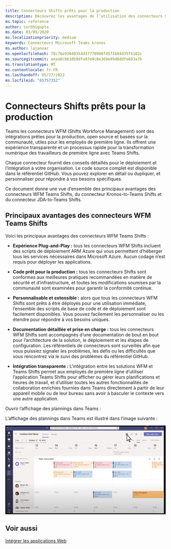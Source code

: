 ```yaml
---
title: Connecteurs Shifts prêts pour la production
description: Découvrez les avantages de l’utilisation des connecteurs Shifts de gestion du personnel pour Teams, tels que le connecteur Kronos-to-Teams Shifts et le connecteur JDA-to-Teams Shifts
ms.topic: reference
author: surbhigupta
ms.date: 03/09/2020
ms.localizationpriority: medium
keywords: Connecteurs Microsoft Teams kronos
ms.author: lajanuar
ms.openlocfilehash: 78c76e93040354d37770988f45f1b94d35f6102c
ms.sourcegitcommit: eeaa8cbb10b9dfa97e9c8e169e9940ddfe683a7b
ms.translationtype: MT
ms.contentlocale: fr-FR
ms.lasthandoff: 05/27/2022
ms.locfileid: "65757352"
---
```

# <a name="production-ready-shifts-connectors"></a>Connecteurs Shifts prêts pour la production  

Teams les connecteurs WFM (Shifts Workforce Management) sont des intégrations prêtes pour la production, open source et basées sur la communauté, utiles pour les employés de première ligne. Ils offrent une expérience transparente et un processus rapide pour la transformation numérique des travailleurs de première ligne avec Teams Shifts.

Chaque connecteur fournit des conseils détaillés pour le déploiement et l’intégration à votre organisation. Le code source complet est disponible dans le référentiel GitHub. Vous pouvez explorer en détail ou dupliquer, et personnaliser pour répondre à vos besoins spécifiques.

Ce document donne une vue d’ensemble des principaux avantages des connecteurs WFM Teams Shifts, du connecteur Kronos-to-Teams Shifts et du connecteur JDA-to-Teams Shifts.

## <a name="key-benefits-of-teams-shifts-wfm-connectors"></a>Principaux avantages des connecteurs WFM Teams Shifts

Voici les principaux avantages des connecteurs WFM Teams Shifts :

* **Expérience Plug-and-Play :** tous les connecteurs WFM Shifts incluent des scripts de déploiement ARM Azure qui vous permettent d’héberger tous les services nécessaires dans Microsoft Azure. Aucun codage n’est requis pour déployer les applications.

* **Code prêt pour la production :** tous les connecteurs Shifts sont conformes aux meilleures pratiques recommandées en matière de sécurité et d’infrastructure, et toutes les modifications soumises par la communauté sont examinées pour garantir la conformité continue.

* **Personnalisable et extensible :** alors que tous les connecteurs WFM Shifts sont prêts à être déployés pour une utilisation immédiate, l’ensemble des scripts de base de code et de déploiement sont facilement disponibles. Vous pouvez facilement les personnaliser ou les étendre pour répondre à vos besoins uniques.

* **Documentation détaillée et prise en charge :** tous les connecteurs WFM Shifts sont accompagnés d’une documentation de bout en bout pour l’architecture de la solution, le déploiement et les étapes de configuration. Les référentiels de connecteurs sont surveillés afin que vous puissiez signaler les problèmes, les défis ou les difficultés que vous rencontrez via le suivi des problèmes du référentiel GitHub.

* **Intégration transparente :** L’intégration entre les solutions WFM et Teams Shifts permet aux employés de première ligne d’utiliser l’application Teams Shifts pour afficher ou gérer leurs planifications et heures de travail, et d’utiliser toutes les autres fonctionnalités de collaboration enrichies fournies dans Teams directement à partir de leur appareil mobile ou de leur bureau sans avoir à basculer le contexte vers une autre application.  

Ouvrir l’affichage des plannings dans Teams :

L’affichage des plannings dans Teams est illustré dans l’image suivante :

![Ouvrir les plannings dans Teams](../assets/images/teams-open-shifts-view.png)

## <a name="see-also"></a>Voir aussi

[Intégrer les applications Web](~/samples/integrate-web-apps-overview.md)
